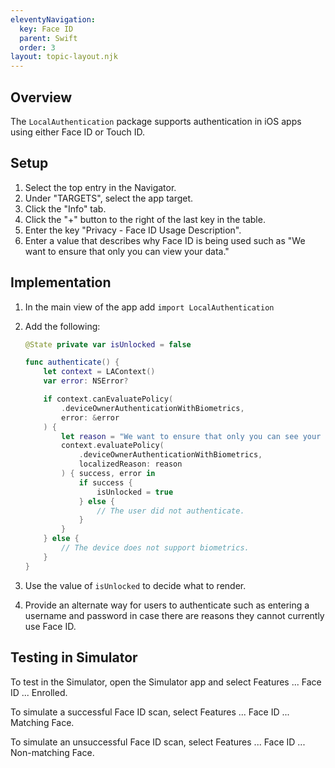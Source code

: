 ```yaml
---
eleventyNavigation:
  key: Face ID
  parent: Swift
  order: 3
layout: topic-layout.njk
---
```


## Overview

The `LocalAuthentication` package supports authentication in iOS apps
using either Face ID or Touch ID.

## Setup

1. Select the top entry in the Navigator.
1. Under "TARGETS", select the app target.
1. Click the "Info" tab.
1. Click the "+" button to the right of the last key in the table.
1. Enter the key "Privacy - Face ID Usage Description".
1. Enter a value that describes why Face ID is being used such as
   "We want to ensure that only you can view your data."

## Implementation

1. In the main view of the app add `import LocalAuthentication`
1. Add the following:

   ```swift
   @State private var isUnlocked = false

   func authenticate() {
       let context = LAContext()
       var error: NSError?

       if context.canEvaluatePolicy(
           .deviceOwnerAuthenticationWithBiometrics,
           error: &error
       ) {
           let reason = "We want to ensure that only you can see your data."
           context.evaluatePolicy(
               .deviceOwnerAuthenticationWithBiometrics,
               localizedReason: reason
           ) { success, error in
               if success {
                   isUnlocked = true
               } else {
                   // The user did not authenticate.
               }
           }
       } else {
           // The device does not support biometrics.
       }
   }
   ```

1. Use the value of `isUnlocked` to decide what to render.
1. Provide an alternate way for users to authenticate
   such as entering a username and password
   in case there are reasons they cannot currently use Face ID.

## Testing in Simulator

To test in the Simulator, open the Simulator app
and select Features ... Face ID ... Enrolled.

To simulate a successful Face ID scan,
select Features ... Face ID ... Matching Face.

To simulate an unsuccessful Face ID scan,
select Features ... Face ID ... Non-matching Face.
